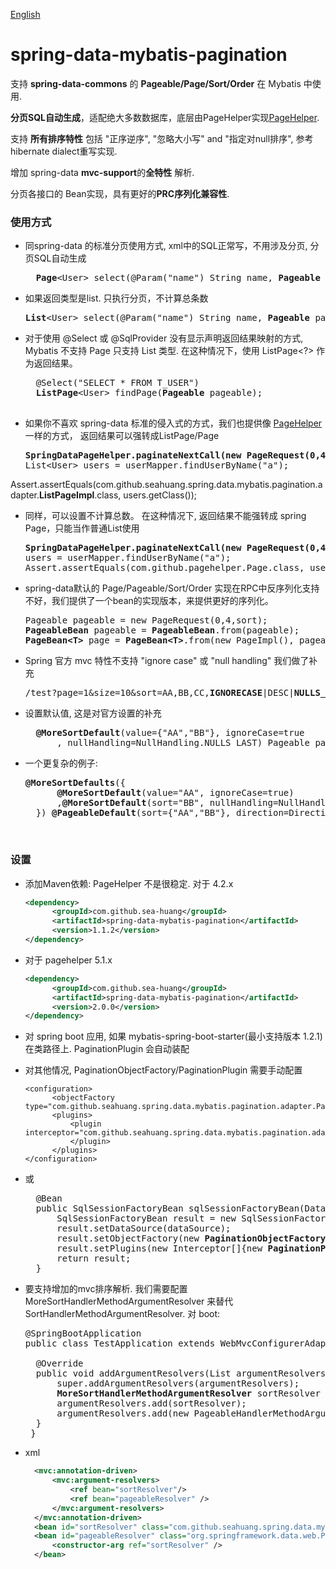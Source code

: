 [English](https://github.com/sea-huang/spring-data-mybatis-pagination/blob/master/README.md)

# spring-data-mybatis-pagination
支持 <b>spring-data-commons</b> 的 <b>Pageable/Page/Sort/Order</b> 在  Mybatis 中使用.

<b>分页SQL自动生成</b>，适配绝大多数数据库，底层由PageHelper实现[PageHelper](https://github.com/pagehelper/Mybatis-PageHelper). 
  
支持 <b>所有排序特性</b> 包括 "正序逆序", "忽略大小写" and "指定对null排序", 参考hibernate dialect重写实现.  

增加 spring-data <b>mvc-support</b>的<b>全特性</b> 解析.  

分页各接口的 Bean实现，具有更好的<b>PRC序列化兼容性</b>. 


### 使用方式
- 同spring-data 的标准分页使用方式, xml中的SQL正常写，不用涉及分页, 分页SQL自动生成

  <pre>
	<b>Page</b>&ltUser&gt select(@Param("name") String name, <b>Pageable</b> pageable);
  </pre>

- 如果返回类型是list. 只执行分页，不计算总条数
  <pre>
  <b>List</b>&ltUser&gt select(@Param("name") String name, <b>Pageable</b> pageable);
  </pre>

- 对于使用 @Select 或 @SqlProvider 没有显示声明返回结果映射的方式, Mybatis 不支持 Page 只支持 List 类型. 在这种情况下，使用 ListPage<?> 作为返回结果。
	<pre>
	@Select("SELECT * FROM T_USER")
    <b>ListPage</b>&ltUser&gt findPage(<b>Pageable</b> pageable);
	</pre>
	
- 如果你不喜欢 spring-data 标准的侵入式的方式，我们也提供像 [PageHelper](https://github.com/pagehelper/Mybatis-PageHelper)一样的方式， 返回结果可以强转成ListPage/Page

  <pre>
  <b>SpringDataPageHelper.paginateNextCall(new PageRequest(0,4));</b>
  List&ltUser&gt users = userMapper.findUserByName("a");
Assert.assertEquals(com.github.seahuang.spring.data.mybatis.pagination.adapter.<b>ListPageImpl</b>.class, users.getClass());
  </pre>
  
- 同样，可以设置不计算总数。 在这种情况下, 返回结果不能强转成 spring Page，只能当作普通List使用
  <pre>
  <b>SpringDataPageHelper.paginateNextCall(new PageRequest(0,4), false);</b>
  users = userMapper.findUserByName("a");
  Assert.assertEquals(com.github.pagehelper.Page.class, users.getClass());
  </pre>
 
- spring-data默认的 Page/Pageable/Sort/Order 实现在RPC中反序列化支持不好，我们提供了一个bean的实现版本，来提供更好的序列化。
  
  <pre>
  Pageable pageable = new PageRequest(0,4,sort);
  <b>PageableBean</b> pageable = <b>PageableBean</b>.from(pageable);
  <b>PageBean&ltT&gt</b> page = <b>PageBean&ltT&gt</b>.from(new PageImpl<T>(), pageable);
  </pre>
  
- Spring 官方 mvc 特性不支持 "ignore case" 或 "null handling"
  我们做了补充
  
  <pre>
  /test?page=1&size=10&sort=AA,BB,CC,<b>IGNORECASE</b>|DESC|<b>NULLS_LAST</b>
  </pre>
  
- 设置默认值, 这是对官方设置的补充
  <pre>
  	<b>@MoreSortDefault</b>(value={"AA","BB"}, ignoreCase=true
		, nullHandling=NullHandling.NULLS_LAST) Pageable pageable
  </pre>
  
- 一个更复杂的例子:
  <pre>
  <b>@MoreSortDefaults</b>({
		<b>@MoreSortDefault</b>(value="AA", ignoreCase=true)
		,<b>@MoreSortDefault</b>(sort="BB", nullHandling=NullHandling.NULLS_LAST)
	}) <b>@PageableDefault</b>(sort={"AA","BB"}, direction=Direction.DESC) Pageable pageable
  </pre>
  
    <br>
### 设置
- 添加Maven依赖: PageHelper 不是很稳定. 对于 4.2.x
  ```xml
  <dependency>
  		<groupId>com.github.sea-huang</groupId>
  		<artifactId>spring-data-mybatis-pagination</artifactId>
  		<version>1.1.2</version>
  </dependency>
  ```	
  
- 对于 pagehelper 5.1.x

  ```xml
  <dependency>
  		<groupId>com.github.sea-huang</groupId>
  		<artifactId>spring-data-mybatis-pagination</artifactId>
  		<version>2.0.0</version>
  </dependency>
  ```	
  
- 对 spring boot 应用, 如果 mybatis-spring-boot-starter(最小支持版本 1.2.1) 在类路径上. PaginationPlugin 会自动装配
- 对其他情况, PaginationObjectFactory/PaginationPlugin 需要手动配置
  ```
  <configuration>
  		<objectFactory type="com.github.seahuang.spring.data.mybatis.pagination.adapter.PaginationObjectFactory"/>
  		<plugins>
 			<plugin interceptor="com.github.seahuang.spring.data.mybatis.pagination.adapter.PaginationPlugin">
 			</plugin>
 		</plugins>
  </configuration>
  ```
  
- 或

  <pre>
    @Bean
    public SqlSessionFactoryBean sqlSessionFactoryBean(DataSource dataSource){
    	SqlSessionFactoryBean result = new SqlSessionFactoryBean();
    	result.setDataSource(dataSource);
    	result.setObjectFactory(new <b>PaginationObjectFactory</b>());
    	result.setPlugins(new Interceptor[]{new <b>PaginationPlugin</b>()});
    	return result;
    }
  </pre>
  
- 要支持增加的mvc排序解析. 我们需要配置 MoreSortHandlerMethodArgumentResolver 来替代 SortHandlerMethodArgumentResolver. 对 boot:

  <pre>
  @SpringBootApplication
  public class TestApplication extends WebMvcConfigurerAdapter {
	
    @Override
    public void addArgumentResolvers(List<HandlerMethodArgumentResolver> argumentResolvers) {
        super.addArgumentResolvers(argumentResolvers);
        <b>MoreSortHandlerMethodArgumentResolver</b> sortResolver = new <b>MoreSortHandlerMethodArgumentResolver</b>();
        argumentResolvers.add(sortResolver);
        argumentResolvers.add(new PageableHandlerMethodArgumentResolver(sortResolver));
    }
   }
  </pre>
  
- xml

  ```xml
  	<mvc:annotation-driven>  
	    <mvc:argument-resolvers>
			<ref bean="sortResolver"/>
	        <ref bean="pageableResolver" />
    	</mvc:argument-resolvers>
    </mvc:annotation-driven>
    <bean id="sortResolver" class="com.github.seahuang.spring.data.mybatis.pagination.mvc.MoreSortHandlerMethodArgumentResolver" />
	<bean id="pageableResolver" class="org.springframework.data.web.PageableHandlerMethodArgumentResolver">
	    <constructor-arg ref="sortResolver" />
	</bean>
  
  ```